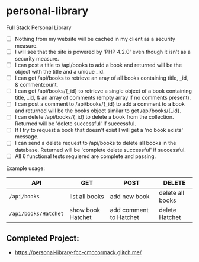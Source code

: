 # personal-library
Full Stack Personal Library


- [ ] Nothing from my website will be cached in my client as a security measure.
- [ ] I will see that the site is powered by 'PHP 4.2.0' even though it isn't as a security measure.
- [ ] I can post a title to /api/books to add a book and returned will be the object with the title and a unique _id.
- [ ] I can get /api/books to retrieve an aray of all books containing title, _id, & commentcount.
- [ ] I can get /api/books/{_id} to retrieve a single object of a book containing title, _id, & an array of comments (empty array if no comments present).
- [ ] I can post a comment to /api/books/{_id} to add a comment to a book and returned will be the books object similar to get /api/books/{_id}.
- [ ] I can delete /api/books/{_id} to delete a book from the collection. Returned will be 'delete successful' if successful.
- [ ] If I try to request a book that doesn't exist I will get a 'no book exists' message.
- [ ] I can send a delete request to /api/books to delete all books in the database. Returned will be 'complete delete successful' if successful.
- [ ] All 6 functional tests requiered are complete and passing.

Example usage:

| API | GET | POST | DELETE |
| --- | --- | ---- | ------ |
| `/api/books` | list all books | add new book | delete all books |
| `/api/books/Hatchet` | show book Hatchet | add comment to Hatchet | delete Hatchet |

Completed Project:
-----
* https://personal-library-fcc-cmccormack.glitch.me/

